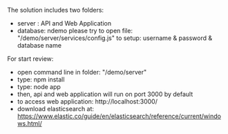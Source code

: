﻿The solution includes two folders:
- server  : API and Web Application
- database: ndemo
please try to open file: "/demo/server/services/config.js" to setup: username & password & database name

For start review:
- open command line in folder: "/demo/server"
- type:	npm install
- type: node app
- then, api and web application will run on port 3000 by default
- to access web application: http://localhost:3000/
- download elasticsearch at: https://www.elastic.co/guide/en/elasticsearch/reference/current/windows.html/
